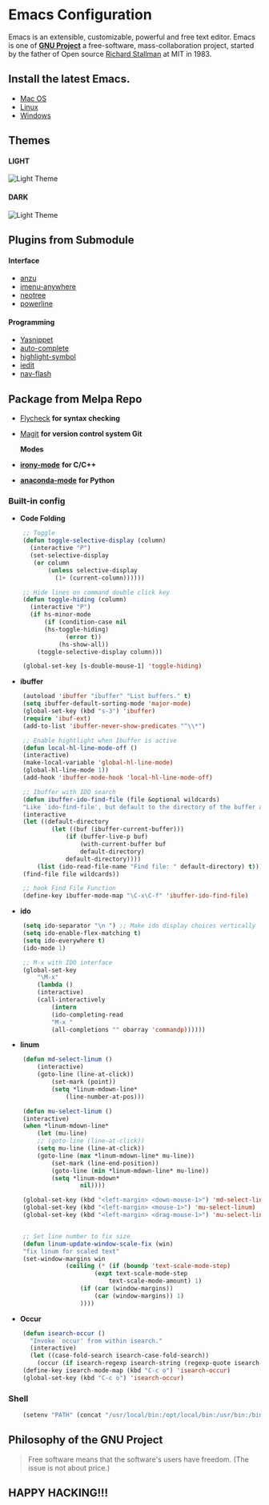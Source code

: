 
# Emacs Configuration
Emacs is an extensible, customizable, powerful and free text editor. Emacs is one of [**GNU Project**](https://en.wikipedia.org/wiki/GNU_Project#Origins) a free-software, mass-collaboration project, started by the father of Open source [Richard Stallman](https://en.wikipedia.org/wiki/Richard_Stallman) at MIT in 1983.

## Install the latest Emacs.
* [Mac OS](http://wikemacs.org/wiki/Installing_Emacs_on_OS_X)
* [Linux](https://www.gnu.org/software/emacs/)
* [Windows](https://www.gnu.org/software/emacs/)

## Themes

#### LIGHT
![Light Theme](https://raw.githubusercontent.com/rogermolas/emacs-config/master/theme/light.png)

#### DARK
![Light Theme](https://raw.githubusercontent.com/rogermolas/emacs-config/master/theme/dark.png)


## Plugins from Submodule
#### Interface
* [anzu](https://github.com/syohex/emacs-anzu/tree/e6c56ca8b23ac433f7be58b6f3f50801dd4164e4)
* [imenu-anywhere](https://github.com/vspinu/imenu-anywhere/tree/fc7f0fd2f19e5ebee70156a99bf87393123893e3)
* [neotree](https://github.com/jaypei/emacs-neotree/tree/bc98dfb44c106375efa4f26848f3790ee264da97)
* [powerline](https://github.com/jonathanchu/emacs-powerline/tree/bbbbcd70641249f9dc9d3ea37997d6c60efdaf9b)

#### Programming
* [Yasnippet](https://github.com/joaotavora/yasnippet)
* [auto-complete](https://github.com/auto-complete/auto-complete/tree/2e83566ddfa758c69afe50b8a1c62a66f47471e3)
* [highlight-symbol](https://github.com/nschum/highlight-symbol.el/tree/7a789c779648c55b16e43278e51be5898c121b3a)
* [iedit](https://github.com/victorhge/iedit/tree/5b14cc9fcaef509c50f25cff872fba5d70b2c799)
* [nav-flash](https://github.com/rolandwalker/nav-flash/tree/53f5bc59e3f32c1192d15637d3979732dacb2c35)

## Package from Melpa Repo
* [Flycheck](http://www.flycheck.org/en/latest/) **for syntax checking**
* [Magit](https://github.com/magit/magit) **for version control system Git**
  
  **Modes**
* [**irony-mode**](https://github.com/Sarcasm/irony-mode) **for C/C++**
* [**anaconda-mode**](https://github.com/proofit404/anaconda-mode) **for Python**


### Built-in config
* **Code Folding**
```lisp
    ;; Toggle
    (defun toggle-selective-display (column)
      (interactive "P")
      (set-selective-display
       (or column
           (unless selective-display
             (1+ (current-column))))))

    ;; Hide lines on command double click key
    (defun toggle-hiding (column)
      (interactive "P")
      (if hs-minor-mode
          (if (condition-case nil
		  (hs-toggle-hiding)
                (error t))
              (hs-show-all))
        (toggle-selective-display column)))

    (global-set-key [s-double-mouse-1] 'toggle-hiding)
```

* **ibuffer**
```lisp
    (autoload 'ibuffer "ibuffer" "List buffers." t)
    (setq ibuffer-default-sorting-mode 'major-mode)
    (global-set-key (kbd "s-3") 'ibuffer)
    (require 'ibuf-ext)
    (add-to-list 'ibuffer-never-show-predicates "^\\*")

    ;; Enable hightlight when Ibuffer is active
    (defun local-hl-line-mode-off ()
    (interactive)
    (make-local-variable 'global-hl-line-mode)
    (global-hl-line-mode 1))
    (add-hook 'ibuffer-mode-hook 'local-hl-line-mode-off)

    ;; Ibuffer with IDO search
    (defun ibuffer-ido-find-file (file &optional wildcards)
    "Like `ido-find-file', but default to the directory of the buffer at point."
    (interactive
    (let ((default-directory
            (let ((buf (ibuffer-current-buffer)))
                (if (buffer-live-p buf)
                    (with-current-buffer buf
                    default-directory)
                default-directory))))
        (list (ido-read-file-name "Find file: " default-directory) t)))
    (find-file file wildcards))

    ;; hook Find File Function
    (define-key ibuffer-mode-map "\C-x\C-f" 'ibuffer-ido-find-file)
```

* **ido**
```lisp
    (setq ido-separator "\n ") ;; Make ido display choices vertically
    (setq ido-enable-flex-matching t)
    (setq ido-everywhere t)
    (ido-mode 1)

    ;; M-x with IDO interface
    (global-set-key
        "\M-x"
        (lambda ()
        (interactive)
        (call-interactively
            (intern
            (ido-completing-read
            "M-x "
            (all-completions "" obarray 'commandp))))))
```

* **linum**
```lisp
    (defun md-select-linum ()
        (interactive)
        (goto-line (line-at-click))
            (set-mark (point))
            (setq *linum-mdown-line*
                (line-number-at-pos)))

    (defun mu-select-linum ()
    (interactive)
    (when *linum-mdown-line*
        (let (mu-line)
        ;; (goto-line (line-at-click))
        (setq mu-line (line-at-click))
        (goto-line (max *linum-mdown-line* mu-line))
            (set-mark (line-end-position))
            (goto-line (min *linum-mdown-line* mu-line))
            (setq *linum-mdown*
                    nil))))

    (global-set-key (kbd "<left-margin> <down-mouse-1>") 'md-select-linum)
    (global-set-key (kbd "<left-margin> <mouse-1>") 'mu-select-linum)
    (global-set-key (kbd "<left-margin> <drag-mouse-1>") 'mu-select-linum)


    ;; Set line number to fix size
    (defun linum-update-window-scale-fix (win)
    "fix linum for scaled text"
    (set-window-margins win
                (ceiling (* (if (boundp 'text-scale-mode-step)
                        (expt text-scale-mode-step
                            text-scale-mode-amount) 1)
                    (if (car (window-margins))
                        (car (window-margins)) 1)
                    ))))
```

* **Occur**
``` lisp
    (defun isearch-occur ()
      "Invoke `occur' from within isearch."
      (interactive)
      (let ((case-fold-search isearch-case-fold-search))
        (occur (if isearch-regexp isearch-string (regexp-quote isearch-string)))))
    (define-key isearch-mode-map (kbd "C-c o") 'isearch-occur)
    (global-set-key (kbd "C-c o") 'isearch-occur)
```

### Shell
```lisp
    (setenv "PATH" (concat "/usr/local/bin:/opt/local/bin:/usr/bin:/bin" (getenv "PATH")))
```


## Philosophy of the GNU Project
> Free software means that the software's users have freedom. (The issue is not about price.) 


## HAPPY HACKING!!!
